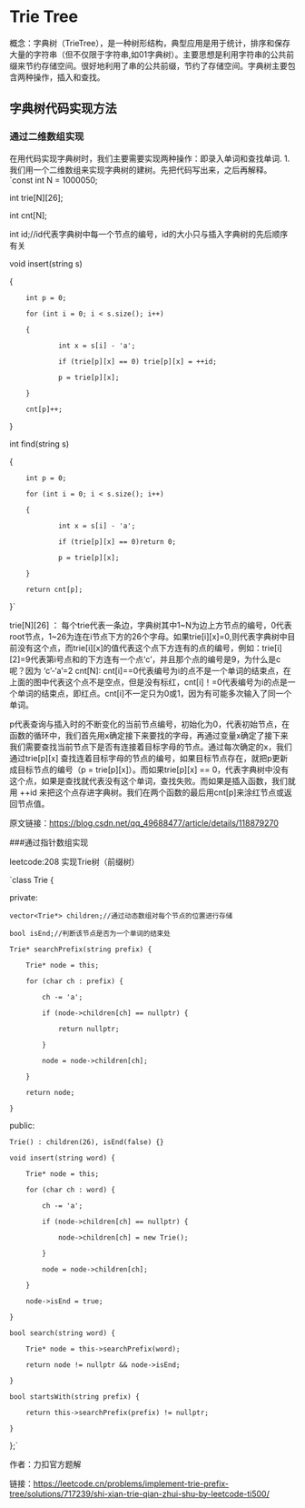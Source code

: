 # Trie Tree

概念：字典树（TrieTree），是一种树形结构，典型应用是用于统计，排序和保存大量的字符串（但不仅限于字符串,如01字典树）。主要思想是利用字符串的公共前缀来节约存储空间。很好地利用了串的公共前缀，节约了存储空间。字典树主要包含两种操作，插入和查找。

## 字典树代码实现方法

### 通过二维数组实现

在用代码实现字典树时，我们主要需要实现两种操作：即录入单词和查找单词.
1.我们用一个二维数组来实现字典树的建树。先把代码写出来，之后再解释。
`const int N = 1000050;   

int trie[N][26];    

int cnt[N];

int id;//id代表字典树中每一个节点的编号，id的大小只与插入字典树的先后顺序有关 

void insert(string s)

{

        int p = 0;
    
        for (int i = 0; i < s.size(); i++)
    
        {
    
                int x = s[i] - 'a';
    
                if (trie[p][x] == 0) trie[p][x] = ++id;
    
                p = trie[p][x];
    
        }
    
        cnt[p]++;

}

int  find(string s)

{

        int p = 0;
    
        for (int i = 0; i < s.size(); i++)
    
        {
    
                int x = s[i] - 'a';
    
                if (trie[p][x] == 0)return 0;
    
                p = trie[p][x];
    
        }
    
        return cnt[p];

}`

trie[N][26] ： 每个trie代表一条边，字典树其中1\~N为边上方节点的编号，0代表root节点，1\~26为连在i节点下方的26个字母。如果trie[i][x]=0,则代表字典树中目前没有这个点，而trie[i][x]的值代表这个点下方连有的点的编号，例如：trie[i][2]=9代表第i号点和的下方连有一个点‘c’，并且那个点的编号是9，为什么是c呢？因为 ‘c’-‘a’=2
cnt[N]: cnt[i]==0代表编号为i的点不是一个单词的结束点，在上面的图中代表这个点不是空点，但是没有标红，cnt[i]！=0代表编号为i的点是一个单词的结束点，即红点。cnt[i]不一定只为0或1，因为有可能多次输入了同一个单词。

p代表查询与插入时的不断变化的当前节点编号，初始化为0，代表初始节点，在函数的循环中，我们首先用x确定接下来要找的字母，再通过变量x确定了接下来我们需要查找当前节点下是否有连接着目标字母的节点。通过每次确定的x，我们通过trie[p][x] 查找连着目标字母的节点的编号，如果目标节点存在，就把p更新成目标节点的编号（p = trie[p][x]）。而如果trie[p][x] == 0，代表字典树中没有这个点，如果是查找就代表没有这个单词，查找失败。而如果是插入函数，我们就用 ++id 来把这个点存进字典树。我们在两个函数的最后用cnt[p]来涂红节点或返回节点值。

原文链接：https://blog.csdn.net/qq_49688477/article/details/118879270

###通过指针数组实现

leetcode:208 实现Trie树（前缀树）

`class Trie {

private:

    vector<Trie*> children;//通过动态数组对每个节点的位置进行存储
    
    bool isEnd;//判断该节点是否为一个单词的结束处
    
    Trie* searchPrefix(string prefix) {
    
        Trie* node = this;
    
        for (char ch : prefix) {
    
            ch -= 'a';
    
            if (node->children[ch] == nullptr) {
    
                return nullptr;
    
            }
    
            node = node->children[ch];
    
        }
    
        return node;
    
    }

public:

    Trie() : children(26), isEnd(false) {}
    
    void insert(string word) {
    
        Trie* node = this;
    
        for (char ch : word) {
    
            ch -= 'a';
    
            if (node->children[ch] == nullptr) {
    
                node->children[ch] = new Trie();
    
            }
    
            node = node->children[ch];
    
        }
    
        node->isEnd = true;
    
    }
    
    bool search(string word) {
    
        Trie* node = this->searchPrefix(word);
    
        return node != nullptr && node->isEnd;
    
    }
    
    bool startsWith(string prefix) {
    
        return this->searchPrefix(prefix) != nullptr;
    
    }

};`

作者：力扣官方题解

链接：https://leetcode.cn/problems/implement-trie-prefix-tree/solutions/717239/shi-xian-trie-qian-zhui-shu-by-leetcode-ti500/
